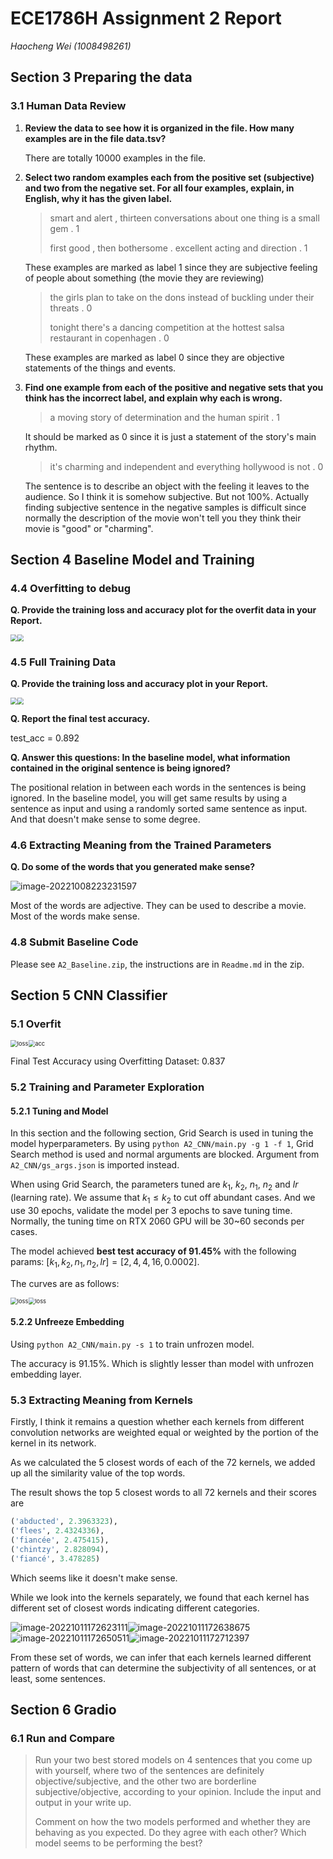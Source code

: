 # ECE1786H Assignment 2 Report

*Haocheng Wei (1008498261)*



## Section 3 Preparing the data

### 3.1 Human Data Review

1. **Review the data to see how it is organized in the file. How many examples are in the file data.tsv?**

    There are totally 10000 examples in the file.

2. **Select two random examples each from the positive set (subjective) and two from the negative set. For all four examples, explain, in English, why it has the given label.** 

    > smart and alert , thirteen conversations about one thing is a small gem . 	1
    >
    > first good , then bothersome . excellent acting and direction . 	1
    >

    These examples are marked as label 1 since they are subjective feeling of people about something (the movie they are reviewing)

    > the girls plan to take on the dons instead of buckling under their threats . 	0
    >
    > tonight there's a dancing competition at the hottest salsa restaurant in copenhagen . 	0
    >

    These examples are marked as label 0 since they are objective statements of the things and events.

3. **Find one example from each of the positive and negative sets that you think has the incorrect label, and explain why each is wrong.**

     > a moving story of determination and the human spirit . 	1
     >
     
     It should be marked as 0 since it is just a statement of the story's main rhythm.
     

     > it's charming and independent and everything hollywood is not . 	0
     >
     
     The sentence is to describe an object with the feeling it leaves to the audience. So I think it is somehow subjective. But not 100%. Actually finding subjective sentence in the negative samples is difficult since normally the description of the movie won't tell you they think their movie is "good" or "charming".


## Section 4 Baseline Model and Training

### 4.4 Overfitting to debug

**Q. Provide the training loss and accuracy plot for the overfit data in your Report.**

<img src="Report.assets/loss.png" style="zoom:67%;" /><img src="Report.assets/acc.png" style="zoom:67%;" />

### 4.5 Full Training Data

**Q. Provide the training loss and accuracy plot in your Report.**

<img src="Report.assets/nloss.png" style="zoom:67%;" /><img src="Report.assets/nacc.png" style="zoom:67%;" />

**Q. Report the final test accuracy.**

test_acc = 0.892

**Q. Answer this questions: In the baseline model, what information contained in the original sentence is being ignored?**

The positional relation in between each words in the sentences is being ignored. In the baseline model, you will get same results by using a sentence as input and using a randomly sorted same sentence as input. And that doesn't make sense to some degree.

### 4.6 Extracting Meaning from the Trained Parameters

**Q. Do some of the words that you generated make sense?**

![image-20221008223231597](Report.assets/image-20221008223231597.png)

Most of the words are adjective. They can be used to describe a movie. Most of the words make sense.

### 4.8 Submit Baseline Code

Please see `A2_Baseline.zip`, the instructions are in `Readme.md` in the zip.



## Section 5 CNN Classifier

### 5.1 Overfit

<img src="Report.assets/loss-1665470381421.png" alt="loss" style="zoom:67%;" /><img src="Report.assets/acc-1665470381420.png" alt="acc" style="zoom:67%;" />

Final Test Accuracy using Overfitting Dataset: 0.837

### 5.2 Training and Parameter Exploration

#### 5.2.1 Tuning and Model

In this section and the following section, Grid Search is used in tuning the model hyperparameters. By using `python A2_CNN/main.py -g 1 -f 1`, Grid Search method is used and normal arguments are blocked. Argument from `A2_CNN/gs_args.json` is imported instead. 

When using Grid Search, the parameters tuned are $k_1$, $k_2$, $n_1$, $n_2$ and $lr$ (learning rate). We assume that $k_1 \leq k_2$ to cut off abundant cases.  And we use 30 epochs, validate the model per 3 epochs to save tuning time. Normally, the tuning time on RTX 2060 GPU will be 30~60 seconds per cases.

The model achieved **best test accuracy of 91.45%** with the following params: $[k_1, k_2, n_1, n_2, lr] = [2, 4, 4, 16, 0.0002]$.

The curves are as follows:

<img src="Report.assets/loss-1665522015023.png" alt="loss" style="zoom:67%;" /><img src="Report.assets/acc-1665522021533.png" alt="loss" style="zoom:67%;" />

#### 5.2.2 Unfreeze Embedding

Using `python A2_CNN/main.py -s 1` to train unfrozen model.

The accuracy is 91.15%. Which is slightly lesser than model with unfrozen embedding layer.

### 5.3 Extracting Meaning from Kernels

Firstly, I think it remains a question whether each kernels from different convolution networks are weighted equal or weighted by the portion of the kernel in its network.

As we calculated the 5 closest words of each of the 72 kernels, we added up all the similarity value of the top words.

The result shows the top 5 closest words to all 72 kernels and their scores are

```python
('abducted', 2.3963323), 
('flees', 2.4324336), 
('fiancée', 2.475415), 
('chintzy', 2.828094), 
('fiancé', 3.478285)
```

Which seems like it doesn't make sense.

While we look into the kernels separately, we found that each kernel has different set of closest words indicating different categories.

![image-20221011172623111](Report.assets/image-20221011172623111.png)![image-20221011172638675](Report.assets/image-20221011172638675.png)![image-20221011172650511](Report.assets/image-20221011172650511.png)![image-20221011172712397](Report.assets/image-20221011172712397.png)

From these set of words, we can infer that each kernels learned different pattern of words that can determine the subjectivity of all sentences, or at least, some sentences.

## Section 6 Gradio

### 6.1 Run and Compare

> Run your two best stored models on 4 sentences that you come up with yourself, where two of the sentences are definitely objective/subjective, and the other two are borderline subjective/objective, according to your opinion. Include the input and output in your write up. 
>
> Comment on how the two models performed and whether they are behaving as you expected. Do they agree with each other? Which model seems to be performing the best?



